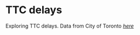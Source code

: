 # TTC delays

Exploring TTC delays.
Data from City of Toronto [*here*](https://www1.toronto.ca/wps/portal/contentonly?vgnextoid=fa6be8c5a612c510VgnVCM10000071d60f89RCRD)
